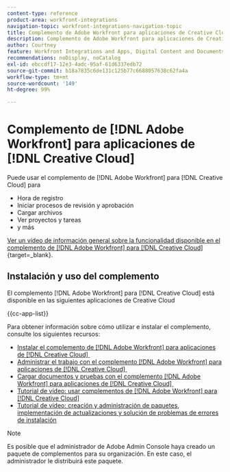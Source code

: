 ```yaml
---
content-type: reference
product-area: workfront-integrations
navigation-topic: workfront-integrations-navigation-topic
title: Complemento de Adobe Workfront para aplicaciones de Creative Cloud
description: Complemento de Adobe Workfront para aplicaciones de Creative Cloud
author: Courtney
feature: Workfront Integrations and Apps, Digital Content and Documents
recommendations: noDisplay, noCatalog
exl-id: ebccdf17-12e3-4adc-95af-61d6337edb72
source-git-commit: b18a7835c6de131c125b77c6688057638c62fa4a
workflow-type: tm+mt
source-wordcount: '149'
ht-degree: 99%

---
```



# Complemento de [!DNL Adobe Workfront] para aplicaciones de [!DNL Creative Cloud]

<!--Audited: 12/2023-->

Puede usar el complemento de [!DNL Adobe Workfront] para [!DNL Creative Cloud] para

* Hora de registro
* Iniciar procesos de revisión y aprobación
* Cargar archivos
* Ver proyectos y tareas
* y más

[Ver un vídeo de información general sobre la funcionalidad disponible en el complemento de  [!DNL Adobe Workfront] para [!DNL Creative Cloud] &#x200B;](https://video.tv.adobe.com/v/3418801/){target=_blank}.

## Instalación y uso del complemento

El complemento [!DNL Adobe Workfront] para [!DNL Creative Cloud] está disponible en las siguientes aplicaciones de Creative Cloud

{{cc-app-list}}

Para obtener información sobre cómo utilizar e instalar el complemento, consulte los siguientes recursos:

* [Instalar el complemento de  [!DNL Adobe Workfront] para aplicaciones de  [!DNL Creative Cloud] &#x200B;](/help/quicksilver/workfront-integrations-and-apps/adobe-workfront-for-creative-cloud/wf-cc-install-toc.md)
* [Administrar el trabajo con el complemento  [!DNL Adobe Workfront] para aplicaciones de  [!DNL Creative Cloud] &#x200B;](/help/quicksilver/workfront-integrations-and-apps/adobe-workfront-for-creative-cloud/wf-cc-manage-work-toc.md)
* [Cargar documentos y pruebas con el complemento  [!DNL Adobe Workfront] para aplicaciones de  [!DNL Creative Cloud] &#x200B;](/help/quicksilver/workfront-integrations-and-apps/adobe-workfront-for-creative-cloud/wf-cc-docs-proofs-toc.md)
* [Tutorial de vídeo: usar complementos de  [!DNL Adobe Workfront]  para [!DNL Creative Cloud]](https://experienceleague.adobe.com/es/docs/workfront-learn/tutorials-workfront/integrations/adobe-creative-cloud/use-adobe-workfront-extensions-for-creative-cloud)
* [Tutorial de vídeo: creación y administración de paquetes, implementación de actualizaciones y solución de problemas de errores de instalación](https://www.youtube.com/watch?v=zzvXNLIBzrc)

>[!NOTE]
>
>Es posible que el administrador de Adobe Admin Console haya creado un paquete de complementos para su organización. En este caso, el administrador le distribuirá este paquete.
